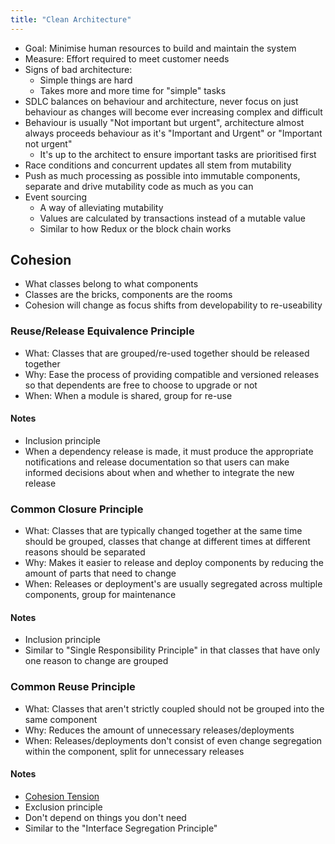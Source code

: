 ```yaml
---
title: "Clean Architecture"
---
```


- Goal: Minimise human resources to build and maintain the system
- Measure: Effort required to meet customer needs
- Signs of bad architecture:
  - Simple things are hard
  - Takes more and more time for "simple" tasks
- SDLC balances on behaviour and architecture, never focus on just behaviour as changes will become ever increasing complex and difficult
- Behaviour is usually "Not important but urgent", architecture almost always proceeds behaviour as it's "Important and Urgent" or "Important not urgent"
  - It's up to the architect to ensure important tasks are prioritised first
- Race conditions and concurrent updates all stem from mutability
- Push as much processing as possible into immutable components, separate and drive mutability code as much as you can
- Event sourcing
  - A way of alleviating mutability
  - Values are calculated by transactions instead of a mutable value
  - Similar to how Redux or the block chain works

## Cohesion

- What classes belong to what components
- Classes are the bricks, components are the rooms
- Cohesion will change as focus shifts from developability to re-useability

### Reuse/Release Equivalence Principle

- What: Classes that are grouped/re-used together should be released together
- Why: Ease the process of providing compatible and versioned releases so that dependents are free to choose to upgrade or not
- When: When a module is shared, group for re-use

#### Notes

- Inclusion principle
- When a dependency release is made, it must produce the appropriate notifications and release documentation so that users can make informed decisions about when and whether to integrate the new release

### Common Closure Principle

- What: Classes that are typically changed together at the same time should be grouped, classes that change at different times at different reasons should be separated
- Why: Makes it easier to release and deploy components by reducing the amount of parts that need to change
- When: Releases or deployment's are usually segregated across multiple components, group for maintenance

#### Notes

- Inclusion principle
- Similar to "Single Responsibility Principle" in that classes that have only one reason to change are grouped

### Common Reuse Principle

- What: Classes that aren't strictly coupled should not be grouped into the same component
- Why: Reduces the amount of unnecessary releases/deployments
- When: Releases/deployments don't consist of even change segregation within the component, split for unnecessary releases

#### Notes

- [Cohesion Tension](cohesion-tension.png)
- Exclusion principle
- Don't depend on things you don't need
- Similar to the "Interface Segregation Principle"
